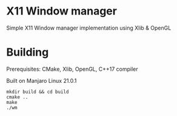 # X11 Window manager

Simple X11 Window manager implementation using Xlib & OpenGL


# Building

Prerequisites: CMake, Xlib, OpenGL, C++17 compiler

Built on Manjaro Linux 21.0.1

```
mkdir build && cd build
cmake ..
make
./wm
```

